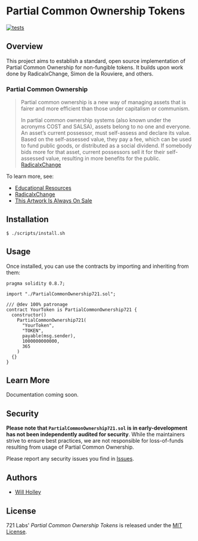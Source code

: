# Partial Common Ownership Tokens

[![tests](https://github.com/721labs/partial-common-ownership/actions/workflows/tests.yml/badge.svg?branch=main)](https://github.com/721labs/partial-common-ownership/actions/workflows/tests.yml)

## Overview

This project aims to establish a standard, open source implementation of Partial Common Ownership for non-fungible tokens.  It builds upon work done by RadicalxChange, Simon de la Rouviere, and others.

### Partial Common Ownership

> Partial common ownership is a new way of managing assets that is fairer and more efficient than those under capitalism or communism.
>
> In partial common ownership systems (also known under the acronyms COST and SALSA), assets belong to no one and everyone. An asset’s current possessor, must self-assess and declare its value. Based on the self-assessed value, they pay a fee, which can be used to fund public goods, or distributed as a social dividend. If somebody bids more for that asset, current possessors sell it for their self-assessed value, resulting in more benefits for the public. [RadicalxChange](https://www.radicalxchange.org/concepts/partial-common-ownership/)

To learn more, see:

- [Educational Resources](https://www.radicalxchange.org/concepts/partial-common-ownership/)
- [RadicalxChange](https://www.radicalxchange.org/)
- [This Artwork Is Always On Sale](https://thisartworkisalwaysonsale.com/)

## Installation

```console
$ ./scripts/install.sh
```

## Usage

Once installed, you can use the contracts by importing and inheriting from them:

```solidity
pragma solidity 0.8.7;

import "./PartialCommonOwnership721.sol";

/// @dev 100% patronage
contract YourToken is PartialCommonOwnership721 {
  constructor()
    PartialCommonOwnership721(
      "YourToken",
      "TOKEN",
      payable(msg.sender),
      1000000000000,
      365
    )
  {}
}
```

## Learn More

Documentation coming soon.

## Security

**Please note that `PartialCommonOwnership721.sol` is in early-development has not been independently audited for security**.  While the maintainers strive to ensure best practices, we are not responsible for loss-of-funds resulting from usage of Partial Common Ownership.  

Please report any security issues you find in [Issues](https://github.com/721labs/partial-common-ownership/issues).

## Authors

- [Will Holley](https://twitter.com/waholleyiv)

## License

721 Labs' _Partial Common Ownership Tokens_ is released under the [MIT License](LICENSE).
